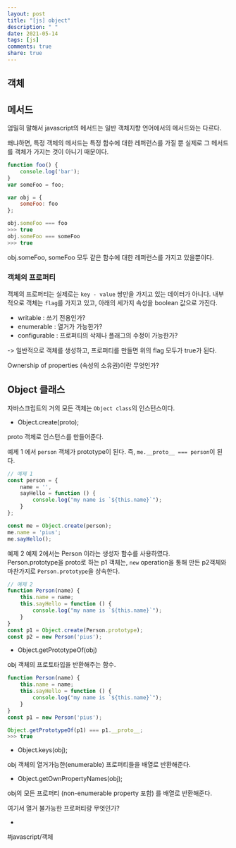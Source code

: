 ```yaml
---
layout: post
title: "[js] object"
description: " "
date: 2021-05-14
tags: [js]
comments: true
share: true
---
```


## 객체
## 메서드
엄밀히 말해서 javascript의 메서드는 일반 객체지향 언어에서의 메서드와는 다르다.

왜냐하면, 특정 객체의 메서드는 특정 함수에 대한 레퍼런스를 가질 뿐 실제로 그 메서드를 객체가 가지는 것이 아니기 때문이다.

```javascript
function foo() {
	console.log('bar');
}
var someFoo = foo;

var obj = {
	someFoo: foo
};

obj.someFoo === foo 
>>> true
obj.someFoo === someFoo
>>> true
```

obj.someFoo, someFoo 모두 같은 함수에 대한 레퍼런스를 가지고 있을뿐이다.


### 객체의 프로퍼티

객체의 프로퍼티는 실제로는 `key - value` 쌍만을 가지고 있는 데이터가 아니다.
내부적으로 객체는 `flag`를 가지고 있고, 아래의 세가지 속성을 boolean 값으로 가진다.

- writable : 쓰기 전용인가?
- enumerable : 열거가 가능한가?
- configurable : 프로퍼티의 삭제나 플래그의 수정이 가능한가?

-> 일반적으로 객체를 생성하고, 프로퍼티를 만들면 위의 flag 모두가 true가 된다.


Ownership of properties (속성의 소유권)이란 무엇인가?


## Object 클래스

자바스크립트의 거의 모든 객체는 `Object class`의 인스턴스이다.

- Object.create(proto);

proto 객체로 인스턴스를 만들어준다.

예제 1 에서 `person` 객체가 prototype이 된다.
즉, `me.__proto__ === person`이 된다.

```javascript
// 예제 1
const person = {
	name = '',
	sayHello = function () {
		console.log("my name is `${this.name}`");
	} 
};

const me = Object.create(person);
me.name = 'pius';
me.sayHello();
```


예제 2
예제 2에서는 Person 이라는 생성자 함수를 사용하였다.  
Person.prototype을 proto로 하는 p1 객체는, `new` operation을 통해 만든 p2객체와 마찬가지로 `Person.prototype`을 상속한다.

```javascript
// 예제 2
function Person(name) {
	this.name = name;
	this.sayHello = function () {
		console.log("my name is `${this.name}`");
	}
}
const p1 = Object.create(Person.prototype);
const p2 = new Person('pius');
```

- Object.getPrototypeOf(obj)

obj 객체의 프로토타입을 반환해주는 함수.

```javascript
function Person(name) {
	this.name = name;
	this.sayHello = function () {
		console.log("my name is `${this.name}`");
	}
}
const p1 = new Person('pius');

Object.getPrototypeOf(p1) === p1.__proto__;
>>> true
```

- Object.keys(obj);

obj 객체의  열거가능한(enumerable) 프로퍼티들을 배열로 반환해준다.



- Object.getOwnPropertyNames(obj);

obj의 모든 프로퍼티 (non-enumerable property 포함) 를 배열로 반환해준다.

여기서 열거 불가능한 프로퍼티랑 무엇인가?



-





























#javascript/객체